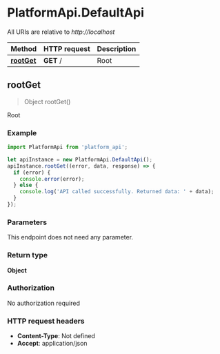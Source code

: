 # PlatformApi.DefaultApi

All URIs are relative to *http://localhost*

Method | HTTP request | Description
------------- | ------------- | -------------
[**rootGet**](DefaultApi.md#rootGet) | **GET** / | Root



## rootGet

> Object rootGet()

Root

### Example

```javascript
import PlatformApi from 'platform_api';

let apiInstance = new PlatformApi.DefaultApi();
apiInstance.rootGet((error, data, response) => {
  if (error) {
    console.error(error);
  } else {
    console.log('API called successfully. Returned data: ' + data);
  }
});
```

### Parameters

This endpoint does not need any parameter.

### Return type

**Object**

### Authorization

No authorization required

### HTTP request headers

- **Content-Type**: Not defined
- **Accept**: application/json
